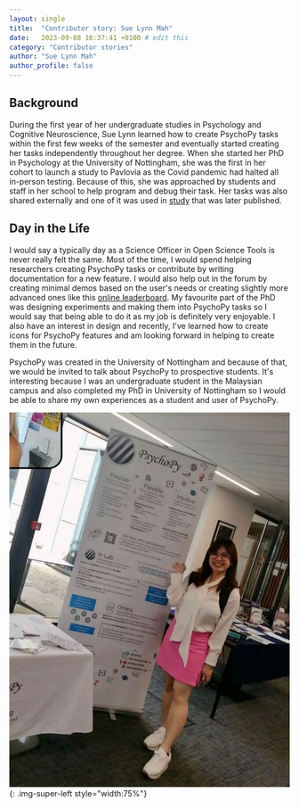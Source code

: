 ```yaml
---
layout: single
title:  "Contributor story: Sue Lynn Mah"
date:   2023-09-08 16:37:41 +0100 # edit this
category: "Contributor stories"
author: "Sue Lynn Mah"
author_profile: false
---
```


## Background

During the first year of her undergraduate studies in Psychology and Cognitive Neuroscience, Sue Lynn learned how to create PsychoPy tasks within the first few weeks of the semester and eventually started creating her tasks independently throughout her degree. When she started her PhD in Psychology at the University of Nottingham, she was the first in her cohort to launch a study to Pavlovia as the Covid pandemic had halted all in-person testing. Because of this, she was approached by students and staff in her school to help program and debug their task. Her tasks was also shared externally and one of it was used in <a href="https://www.sciencedirect.com/science/article/pii/S2215001321000421" target="_blank">study</a> that was later published.


## Day in the Life

I would say a typically day as a Science Officer in Open Science Tools is never really felt the same. Most of the time, I would spend helping researchers creating PsychoPy tasks or contribute by writing documentation for a new feature. I would also help out in the forum by creating minimal demos based on the user's needs or creating slightly more advanced ones like this <a href="https://run.pavlovia.org/SueLynnNotts/leaderboard/" target="_blank">online leaderboard</a>. My favourite part of the PhD was designing experiments and making them into PsychoPy tasks so I would say that being able to do it as my job is definitely very enjoyable. I also have an interest in design and recently, I've learned how to create icons for PsychoPy features and am looking forward in helping to create them in the future.

PsychoPy was created in the University of Nottingham and because of that, we would be invited to talk about PsychoPy to prospective students. It's interesting because I was an undergraduate student in the Malaysian campus and also completed my PhD in University of Nottingham so I would be able to share my own experiences as a student and user of PsychoPy.

![Sue Lynn and Becca at BPS CogDev.](/assets/images/suelynn.jpg){: .img-super-left style="width:75%"}

